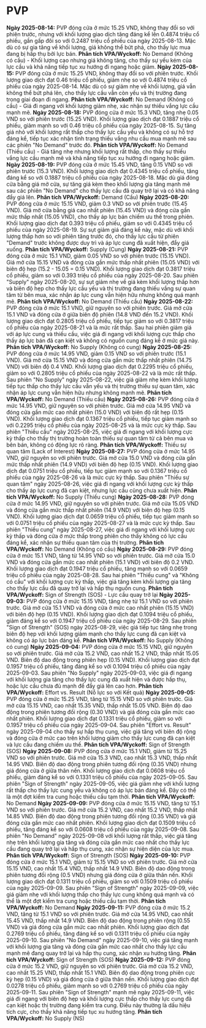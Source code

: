 # PVP

**Ngày 2025-08-14:** PVP đóng cửa ở mức 15.25 VND, không thay đổi so với phiên trước, nhưng với khối lượng giao dịch tăng đáng kể lên 0.4874 triệu cổ phiếu, gần gấp đôi so với 0.2487 triệu cổ phiếu của ngày 2025-08-13. Mặc dù có sự gia tăng về khối lượng, giá không thể bứt phá, cho thấy lực mua đang bị hấp thụ bởi lực bán. **Phân tích VPA/Wyckoff:** No Demand (Không có cầu) - Khối lượng cao nhưng giá không tăng, cho thấy sự yếu kém của lực cầu và khả năng tiếp tục xu hướng đi ngang hoặc giảm.
**Ngày 2025-08-15:** PVP đóng cửa ở mức 15.25 VND, không thay đổi so với phiên trước. Khối lượng giao dịch đạt 0.46 triệu cổ phiếu, giảm nhẹ so với 0.4874 triệu cổ phiếu của ngày 2025-08-14. Mặc dù có sự giảm nhẹ về khối lượng, giá vẫn không thể bứt phá lên, cho thấy lực cầu vẫn còn yếu và thị trường đang trong giai đoạn đi ngang. **Phân tích VPA/Wyckoff:** No Demand (Không có cầu) - Giá đi ngang với khối lượng giảm nhẹ, xác nhận sự thiếu vắng lực cầu mạnh mẽ.
**Ngày 2025-08-18:** PVP đóng cửa ở mức 15.3 VND, tăng nhẹ 0.05 VND so với phiên trước (15.25 VND). Khối lượng giao dịch đạt 0.1887 triệu cổ phiếu, giảm mạnh so với 0.46 triệu cổ phiếu của ngày 2025-08-15. Sự tăng giá nhỏ với khối lượng rất thấp cho thấy lực cầu yếu và không có sự hỗ trợ đáng kể, tiếp tục xác nhận tình trạng thiếu vắng nhu cầu mua mạnh mẽ sau các phiên "No Demand" trước đó. **Phân tích VPA/Wyckoff:** No Demand (Thiếu cầu) - Giá tăng nhẹ nhưng khối lượng rất thấp, cho thấy sự thiếu vắng lực cầu mạnh mẽ và khả năng tiếp tục xu hướng đi ngang hoặc giảm.
**Ngày 2025-08-19:** PVP đóng cửa ở mức 15.45 VND, tăng 0.15 VND so với phiên trước (15.3 VND). Khối lượng giao dịch đạt 0.4345 triệu cổ phiếu, tăng đáng kể so với 0.1887 triệu cổ phiếu của ngày 2025-08-18. Mặc dù giá đóng cửa bằng giá mở cửa, sự tăng giá kèm theo khối lượng gia tăng mạnh mẽ sau các phiên "No Demand" cho thấy lực cầu đã quay trở lại và có khả năng đẩy giá lên. **Phân tích VPA/Wyckoff:** Demand (Cầu)
**Ngày 2025-08-20:** PVP đóng cửa ở mức 15.15 VND, giảm 0.3 VND so với phiên trước (15.45 VND). Giá mở cửa bằng giá cao nhất phiên (15.45 VND) và đóng cửa gần mức thấp nhất (15.05 VND), cho thấy áp lực bán chiếm ưu thế trong phiên. Khối lượng giao dịch đạt 0.393 triệu cổ phiếu, giảm so với 0.4345 triệu cổ phiếu của ngày 2025-08-19. Sự sụt giảm giá đáng kể này, mặc dù với khối lượng thấp hơn so với phiên tăng trước đó, cho thấy lực cầu từ phiên "Demand" trước không được duy trì và áp lực cung đã xuất hiện, đẩy giá xuống. **Phân tích VPA/Wyckoff:** Supply (Cung)
**Ngày 2025-08-21:** PVP đóng cửa ở mức 15.1 VND, giảm 0.05 VND so với phiên trước (15.15 VND). Giá mở cửa 15.15 VND và đóng cửa gần mức thấp nhất phiên (15.05 VND) với biên độ hẹp (15.2 - 15.05 = 0.15 VND). Khối lượng giao dịch đạt 0.3817 triệu cổ phiếu, giảm so với 0.393 triệu cổ phiếu của ngày 2025-08-20. Sau phiên "Supply" ngày 2025-08-20, sự sụt giảm nhẹ về giá kèm khối lượng thấp hơn và biên độ hẹp cho thấy lực cầu yếu và thị trường đang thiếu vắng sự quan tâm từ bên mua, xác nhận áp lực cung vẫn hiện hữu nhưng không quá mạnh mẽ. **Phân tích VPA/Wyckoff:** No Demand (Thiếu cầu)
**Ngày 2025-08-22:** PVP đóng cửa ở mức 15.1 VND, giữ nguyên so với phiên trước. Giá mở cửa 15.1 VND và đóng cửa ở giữa biên độ phiên (14.8 VND đến 15.2 VND). Khối lượng giao dịch đạt 0.2805 triệu cổ phiếu, tiếp tục giảm so với 0.3817 triệu cổ phiếu của ngày 2025-08-21 và là mức rất thấp. Sau hai phiên giảm giá với áp lực cung và thiếu cầu, việc giá đi ngang với khối lượng cực thấp cho thấy áp lực bán đã cạn kiệt và không có nguồn cung đáng kể ở mức giá này. **Phân tích VPA/Wyckoff:** No Supply (Không có cung)
**Ngày 2025-08-25:** PVP đóng cửa ở mức 14.95 VND, giảm 0.15 VND so với phiên trước (15.1 VND). Giá mở cửa 15.15 VND và đóng cửa gần mức thấp nhất phiên (14.75 VND) với biên độ 0.4 VND. Khối lượng giao dịch đạt 0.2295 triệu cổ phiếu, giảm so với 0.2805 triệu cổ phiếu của ngày 2025-08-22 và là mức rất thấp. Sau phiên "No Supply" ngày 2025-08-22, việc giá giảm nhẹ kèm khối lượng tiếp tục thấp cho thấy lực cầu vẫn yếu và thị trường thiếu sự quan tâm, xác nhận áp lực cung vẫn hiện hữu nhưng không mạnh mẽ. **Phân tích VPA/Wyckoff:** No Demand (Thiếu cầu)
**Ngày 2025-08-26:** PVP đóng cửa ở mức 14.95 VND, giữ nguyên so với phiên trước. Giá mở cửa 14.95 VND và đóng cửa gần mức cao nhất phiên (15.0 VND) với biên độ rất hẹp (0.15 VND). Khối lượng giao dịch đạt 0.1367 triệu cổ phiếu, tiếp tục giảm mạnh so với 0.2295 triệu cổ phiếu của ngày 2025-08-25 và là mức cực kỳ thấp. Sau phiên "Thiếu cầu" ngày 2025-08-25, việc giá đi ngang với khối lượng cực kỳ thấp cho thấy thị trường hoàn toàn thiếu sự quan tâm từ cả bên mua và bên bán, không có động lực rõ ràng. **Phân tích VPA/Wyckoff:** Thiếu sự quan tâm (Lack of Interest)
**Ngày 2025-08-27:** PVP đóng cửa ở mức 14.95 VND, giữ nguyên so với phiên trước. Giá mở cửa 15.0 VND và đóng cửa gần mức thấp nhất phiên (14.9 VND) với biên độ hẹp (0.15 VND). Khối lượng giao dịch đạt 0.0751 triệu cổ phiếu, tiếp tục giảm mạnh so với 0.1367 triệu cổ phiếu của ngày 2025-08-26 và là mức cực kỳ thấp. Sau phiên "Thiếu sự quan tâm" ngày 2025-08-26, việc giá đi ngang với khối lượng cực kỳ thấp cho thấy áp lực cung đã cạn kiệt, nhưng lực cầu cũng chưa xuất hiện. **Phân tích VPA/Wyckoff:** No Supply (Thiếu cung)
**Ngày 2025-08-28:** PVP đóng cửa ở mức 14.95 VND, giữ nguyên so với phiên trước. Giá mở cửa 15.05 VND và đóng cửa gần mức thấp nhất phiên (14.9 VND) với biên độ hẹp (0.15 VND). Khối lượng giao dịch đạt 0.0659 triệu cổ phiếu, tiếp tục giảm mạnh so với 0.0751 triệu cổ phiếu của ngày 2025-08-27 và là mức cực kỳ thấp. Sau phiên "Thiếu cung" ngày 2025-08-27, việc giá đi ngang với khối lượng cực kỳ thấp và đóng cửa ở mức thấp trong phiên cho thấy không có lực cầu đáng kể, xác nhận sự thiếu quan tâm của thị trường. **Phân tích VPA/Wyckoff:** No Demand (Không có cầu)
**Ngày 2025-08-29:** PVP đóng cửa ở mức 15.1 VND, tăng từ 14.95 VND so với phiên trước. Giá mở cửa 15.0 VND và đóng cửa gần mức cao nhất phiên (15.1 VND) với biên độ 0.2 VND. Khối lượng giao dịch đạt 0.1947 triệu cổ phiếu, tăng mạnh so với 0.0659 triệu cổ phiếu của ngày 2025-08-28. Sau hai phiên "Thiếu cung" và "Không có cầu" với khối lượng cực kỳ thấp, việc giá tăng kèm khối lượng gia tăng cho thấy lực cầu đã quay trở lại và hấp thụ nguồn cung. **Phân tích VPA/Wyckoff:** Sign of Strength (SOS) - Lực cầu quay trở lại
**Ngày 2025-09-03:** PVP đóng cửa ở mức 15.15 VND, tăng nhẹ từ 15.1 VND so với phiên trước. Giá mở cửa 15.1 VND và đóng cửa ở mức cao nhất phiên (15.15 VND) với biên độ hẹp (0.15 VND). Khối lượng giao dịch đạt 0.1094 triệu cổ phiếu, giảm đáng kể so với 0.1947 triệu cổ phiếu của ngày 2025-08-29. Sau phiên "Sign of Strength" (SOS) ngày 2025-08-29, việc giá tiếp tục tăng nhẹ trong biên độ hẹp với khối lượng giảm mạnh cho thấy lực cung đã cạn kiệt và không có áp lực bán đáng kể. **Phân tích VPA/Wyckoff:** No Supply (Không có cung)
**Ngày 2025-09-04:** PVP đóng cửa ở mức 15.15 VND, giữ nguyên so với phiên trước. Giá mở cửa 15.2 VND, cao nhất 15.2 VND, thấp nhất 15.05 VND. Biên độ dao động trong phiên hẹp (0.15 VND). Khối lượng giao dịch đạt 0.1957 triệu cổ phiếu, tăng đáng kể so với 0.1094 triệu cổ phiếu của ngày 2025-09-03. Sau phiên "No Supply" ngày 2025-09-03, việc giá đi ngang với khối lượng gia tăng cho thấy lực cung đã xuất hiện và được hấp thụ, hoặc lực cầu chưa đủ mạnh để đẩy giá lên cao hơn. **Phân tích VPA/Wyckoff:** Effort vs. Result (Nỗ lực so với Kết quả)
**Ngày 2025-09-05:** PVP đóng cửa ở mức 15.25 VND, tăng từ 15.15 VND so với phiên trước. Giá mở cửa 15.15 VND, cao nhất 15.35 VND, thấp nhất 15.05 VND. Biên độ dao động trong phiên tương đối rộng (0.30 VND) và giá đóng cửa gần mức cao nhất phiên. Khối lượng giao dịch đạt 0.1331 triệu cổ phiếu, giảm so với 0.1957 triệu cổ phiếu của ngày 2025-09-04. Sau phiên "Effort vs. Result" ngày 2025-09-04 cho thấy sự hấp thụ cung, việc giá tăng với biên độ rộng và đóng cửa ở mức cao trên khối lượng giảm cho thấy lực cung đã cạn kiệt và lực cầu đang chiếm ưu thế. **Phân tích VPA/Wyckoff:** Sign of Strength (SOS)
**Ngày 2025-09-08:** PVP đóng cửa ở mức 15.1 VND, giảm từ 15.25 VND so với phiên trước. Giá mở cửa 15.3 VND, cao nhất 15.3 VND, thấp nhất 14.95 VND. Biên độ dao động trong phiên tương đối rộng (0.35 VND) nhưng giá đóng cửa ở giữa thân nến. Khối lượng giao dịch đạt 0.0608 triệu cổ phiếu, giảm đáng kể so với 0.1331 triệu cổ phiếu của ngày 2025-09-05. Sau phiên "Sign of Strength" ngày 2025-09-05, việc giá giảm nhẹ với khối lượng rất thấp cho thấy lực cung yếu và không có áp lực bán đáng kể. Đây có thể là một đợt kiểm tra cung hoặc thiếu cầu tạm thời. **Phân tích VPA/Wyckoff:** No Demand
**Ngày 2025-09-09:** PVP đóng cửa ở mức 15.15 VND, tăng từ 15.1 VND so với phiên trước. Giá mở cửa 15.2 VND, cao nhất 15.2 VND, thấp nhất 14.85 VND. Biên độ dao động trong phiên tương đối rộng (0.35 VND) và giá đóng cửa gần mức cao nhất phiên. Khối lượng giao dịch đạt 0.1509 triệu cổ phiếu, tăng đáng kể so với 0.0608 triệu cổ phiếu của ngày 2025-09-08. Sau phiên "No Demand" ngày 2025-09-08 với khối lượng rất thấp, việc giá tăng nhẹ trên khối lượng gia tăng và đóng cửa gần mức cao nhất cho thấy lực cầu đang quay trở lại và hấp thụ cung, xác nhận sự hiện diện của lực mua. **Phân tích VPA/Wyckoff:** Sign of Strength (SOS)
**Ngày 2025-09-10:** PVP đóng cửa ở mức 15.1 VND, giảm từ 15.15 VND so với phiên trước. Giá mở cửa 15.15 VND, cao nhất 15.4 VND, thấp nhất 14.9 VND. Biên độ dao động trong phiên tương đối rộng (0.5 VND) nhưng giá đóng cửa ở giữa thân nến. Khối lượng giao dịch đạt 0.1311 triệu cổ phiếu, giảm so với 0.1509 triệu cổ phiếu của ngày 2025-09-09. Sau phiên "Sign of Strength" ngày 2025-09-09, việc giá giảm nhẹ với khối lượng thấp cho thấy lực cung không quá mạnh và có thể là một đợt kiểm tra cung hoặc thiếu cầu tạm thời. **Phân tích VPA/Wyckoff:** No Demand
**Ngày 2025-09-11:** PVP đóng cửa ở mức 15.2 VND, tăng từ 15.1 VND so với phiên trước. Giá mở cửa 14.95 VND, cao nhất 15.45 VND, thấp nhất 14.9 VND. Biên độ dao động trong phiên rộng (0.55 VND) và giá đóng cửa gần mức cao nhất phiên. Khối lượng giao dịch đạt 0.2769 triệu cổ phiếu, tăng đáng kể so với 0.1311 triệu cổ phiếu của ngày 2025-09-10. Sau phiên "No Demand" ngày 2025-09-10, việc giá tăng mạnh với khối lượng gia tăng và đóng cửa gần mức cao nhất cho thấy lực cầu mạnh mẽ đang quay trở lại và hấp thụ cung, xác nhận xu hướng tăng. **Phân tích VPA/Wyckoff:** Sign of Strength (SOS)
**Ngày 2025-09-12:** PVP đóng cửa ở mức 15.2 VND, giữ nguyên so với phiên trước. Giá mở cửa 15.2 VND, cao nhất 15.25 VND, thấp nhất 15.1 VND. Biên độ dao động trong phiên cực kỳ hẹp (0.15 VND) và giá đóng cửa ở giữa thân nến. Khối lượng giao dịch đạt 0.0278 triệu cổ phiếu, giảm mạnh so với 0.2769 triệu cổ phiếu của ngày 2025-09-11. Sau phiên "Sign of Strength" mạnh mẽ ngày 2025-09-11, việc giá đi ngang với biên độ hẹp và khối lượng cực thấp cho thấy lực cung đã cạn kiệt hoặc thị trường đang kiểm tra cung. Điều này thường là dấu hiệu tích cực, cho thấy khả năng tiếp tục xu hướng tăng. **Phân tích VPA/Wyckoff:** No Supply (NS)
